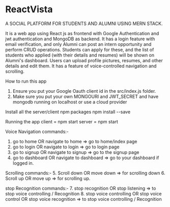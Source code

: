 # ReactVista

A SOCIAL PLATFORM FOR STUDENTS AND ALUMNI USING MERN STACK.

It is a web app using React js as frontend with Google Authentication and jwt authentication and MongoDB as backend. It has a login feature with email verification, and only Alumni can post an intern opportunity and perform CRUD operations. Students can apply for these, and the list of students who applied (with their details and resumes) will be shown on Alumni's dashboard. Users can upload profile pictures, resumes, and other details and edit them. It has a feature of voice-controlled navigation and scrolling.

How to run this app
1. Ensure you put your Google Oauth client id in the src/index.js folder.
2. Make sure you put your own MONGOURI and JWT_SECRET and have mongodb running on localhost or use a cloud provider

Install all the server/client npm packages npm install --save

Running the app client = npm start server = npm start

Voice Navigation commands:-
1. go to home OR navigate to home => go to home/index page
2. go to login OR navigate to login => go to login page
3. go to signup OR navigate to signup => go to the signup page
4. go to dashboard OR navigate to dashboard => go to your dashboard if logged in.

Scrolling commands:-
5. Scroll down OR move down => for scrolling down
6. Scroll up OR move up => for scrolling up.

stop Recognition commands:-
7. stop recognition OR stop listening => to stop voice controlling / Recognition
8. stop voice controlling OR stop voice control OR stop voice recognition => to stop voice controlling / Recognition
